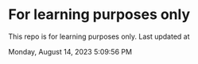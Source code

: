 # For learning purposes only
This repo is for learning purposes only.
Last updated at

Monday, August 14, 2023 5:09:56 PM

